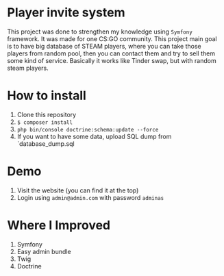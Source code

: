 # Player invite system
This project was done to strengthen my knowledge using `Symfony` framework. It was made for one CS:GO community. This project main goal is to have big database of STEAM players, where you can take those players from random pool, then you can contact them and try to sell them some kind of service. Basically it works like Tinder swap, but with random steam players.
# How to install
1. Clone this repository
2. `$ composer install`
3. `php bin/console doctrine:schema:update --force`
4. If you want to have some data, upload SQL dump from `database_dump.sql
# Demo
1. Visit the website (you can find it at the top)
2. Login using `admin@admin.com` with password `adminas`
# Where I Improved
1. Symfony
2. Easy admin bundle
3. Twig
4. Doctrine
